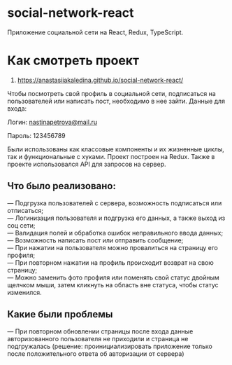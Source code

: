 # social-network-react
Приложение социальной сети на React, Redux, TypeScript.

# Как смотреть проект

1. https://anastasiiakaledina.github.io/social-network-react/

Чтобы посмотреть свой профиль в социальной сети, подписаться на пользователей или написать пост, необходимо в нее зайти. Данные для входа:

Логин: nastinapetrova@mail.ru 

Пароль: 123456789

Были использованы как классовые компоненты и их жизненные циклы, так и функциональные с хуками. Проект построен на Redux. Также в проекте использовался API для запросов на сервер.

## Что было реализовано:
— Подгрузка пользователей с сервера, возможность подписаться или отписаться;  
— Логинизация пользователя и подгрузка его данных, а также выход из соц сети;   
— Валидация полей и обработка ошибок неправильного ввода данных;  
— Возможность написать пост или отправить сообщение;  
— При нажатии на пользователя можно провалиться на страницу его профиля;  
— При повторном нажатии на профиль происходит возврат на свою страницу;  
— Можно заменить фото профиля или поменять свой статус двойным щелчком мыши, затем кликнуть на область вне статуса, чтобы статус изменился.  

## Какие были проблемы

— При повторном обновлении страницы после входа данные авторизованного пользователя не приходили и страница не подгружалась (решение: проинициализировать приложение только после положительного ответа об авторизации от сервера)
